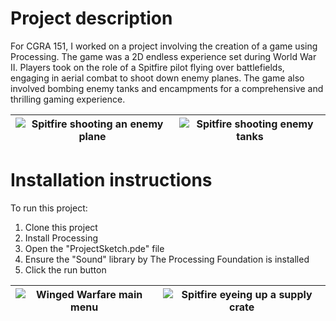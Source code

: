 # Project description
For CGRA 151, I worked on a project involving the creation of a game using Processing. The game was a 2D endless experience set during World War II. Players took on the role of a Spitfire pilot flying over battlefields, engaging in aerial combat to shoot down enemy planes. The game also involved bombing enemy tanks and encampments for a comprehensive and thrilling gaming experience.

| ![Spitfire shooting an enemy plane](https://alexanderheffernan.github.io/static/media/WingedWarfare3.cc9cef914aa729377b76.png) | ![Spitfire shooting enemy tanks](https://alexanderheffernan.github.io/static/media/WingedWarfare4.c5ebc63df1035aeea537.png) |
| -------------------------------- | ------------------------------ |

# Installation instructions
To run this project:
1. Clone this project
2. Install Processing
3. Open the "ProjectSketch.pde" file
4. Ensure the "Sound" library by The Processing Foundation is installed
5. Click the run button

| ![Winged Warfare main menu](https://alexanderheffernan.github.io/static/media/WingedWarfare1.db52de9230295e3e9ff6.png) | ![Spitfire eyeing up a supply crate](https://alexanderheffernan.github.io/static/media/WingedWarfare7.fb822e0d2181535351a1.png) |
| -------------------------------- | ------------------------------ |